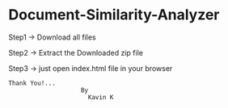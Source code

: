 # Document-Similarity-Analyzer

Step1 -> Download all files 

Step2 -> Extract the Downloaded zip file

Step3 -> just open index.html file in your browser 


    Thank You!...
                        By
                          Kavin K
